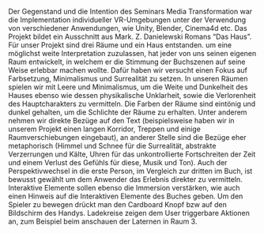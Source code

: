 ﻿Der Gegenstand und die Intention des Seminars Media Transformation war die Implementation individueller VR-Umgebungen unter der Verwendung von verschiedener Anwendungen, wie Unity, Blender, Cinema4d etc. Das Projekt bildet ein Ausschnitt aus Mark. Z. Danielewski Romans “Das Haus”.
Für unser Projekt sind drei Räume und ein Haus entstanden. um eine möglichst weite Interpretation zuzulassen, hat jeder von uns seinen eigenen Raum entwickelt, in welchem er die Stimmung der Buchszenen auf seine Weise erlebbar machen wollte. Dafür haben wir versucht einen Fokus auf Farbsetzung, Minimalismus und Surrealität zu setzen. In unseren Räumen spielen wir mit Leere und Minimalismus, um die Weite und Dunkelheit des Hauses ebenso wie dessen physikalische Unklarheit, sowie die Verlorenheit des Hauptcharakters zu vermitteln. Die Farben der Räume  sind eintönig und dunkel gehalten, um die Schlichte der Räume zu erhalten.  Unter anderem nehmen wir direkte Bezüge auf den Text (beispielsweise haben wir in unserem Projekt einen langen Korridor, Treppen und einige Raumverschiebungen eingebaut), an anderer Stelle sind die Bezüge eher metaphorisch (Himmel und Schnee für die Surrealität, abstrakte Verzerrungen und Kälte, Uhren für das unkontrollierte Fortschreiten der Zeit und einem Verlust des Gefühls für diese, Musik und Ton). Auch der Perspektivwechsel in die erste Person, im Vergleich zur dritten im Buch, ist bewusst gewählt um dem Anwender das Erlebnis direkter zu vermitteln. Interaktive Elemente sollen ebenso die Immersion verstärken, wie auch einen Hinweis auf die Interaktiven Elemente des Buches geben.
Um den Spieler zu bewegen drückt man den Cardboard Knopf bzw auf den Bildschirm des Handys. Ladekreise zeigen dem User triggerbare Aktionen an, zum Beispiel beim anschauen der Laternen in Raum 3.
